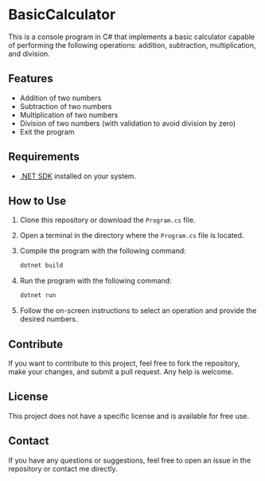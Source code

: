 # BasicCalculator

This is a console program in C# that implements a basic calculator capable of performing the following operations: addition, subtraction, multiplication, and division.

## Features

- Addition of two numbers
- Subtraction of two numbers
- Multiplication of two numbers
- Division of two numbers (with validation to avoid division by zero)
- Exit the program

## Requirements

- [.NET SDK](https://dotnet.microsoft.com/download) installed on your system.

## How to Use

1. Clone this repository or download the `Program.cs` file.

2. Open a terminal in the directory where the `Program.cs` file is located.

3. Compile the program with the following command:
   ```bash
   dotnet build

4. Run the program with the following command:
    ```bash
    dotnet run

5. Follow the on-screen instructions to select an operation and provide the desired numbers.

## Contribute
If you want to contribute to this project, feel free to fork the repository, make your changes, and submit a pull request. Any help is welcome.

## License
This project does not have a specific license and is available for free use.

## Contact
If you have any questions or suggestions, feel free to open an issue in the repository or contact me directly.
